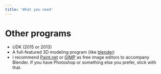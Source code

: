 ```yaml
---
title: 'What you need'
---
```

# Other programs

* UDK (2015 or 2013)
* A full-featured 3D modeling program (like [blender](www.blender.org))
* I recommend [Paint.net](http://www.getpaint.net/download.html#download) or [GIMP](https://www.gimp.org/downloads/) as free image editors to accompany Blender. If you have Photoshop or something else you prefer, stick with that.

